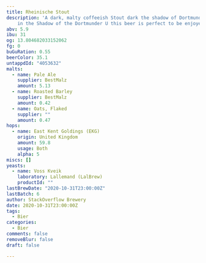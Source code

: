 ```yaml
---
title: Rheinische Stout
description: 'A dark, malty coffeeish Stout dark the shadow of Dortmunder U.Brewed
    in the Shadow of the Dortmunder U this beer is perfect to be enjoyed in the winter. '
abv: 5.9
ibu: 31
og: 13.804682033152062
fg: 0
buGuRation: 0.55
beerColor: 35.1
untappdId: "4053632"
malts:
  - name: Pale Ale
    supplier: BestMalz
    amount: 5.13
  - name: Roasted Barley
    supplier: BestMalz
    amount: 0.42
  - name: Oats, Flaked
    supplier: ""
    amount: 0.47
hops:
  - name: East Kent Goldings (EKG)
    origin: United Kingdom
    amount: 59.8
    usage: Both
    alpha: 5
miscs: []
yeasts:
  - name: Voss Kveik
    laboratory: Lallemand (LalBrew)
    productId: ""
lastBrewDate: "2020-10-31T23:00:00Z"
lastBatch: 6
author: StackOverflow Brewery
date: 2020-10-31T23:00:00Z
tags:
  - Bier
categories:
  - Bier
comments: false
removeBlur: false
draft: false

---
```

